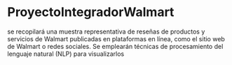 # ProyectoIntegradorWalmart
se recopilará una muestra representativa de reseñas de productos y servicios de Walmart publicadas en plataformas en línea, como el sitio web de Walmart o redes sociales. Se emplearán técnicas de procesamiento del lenguaje natural (NLP) para visualizarlos
